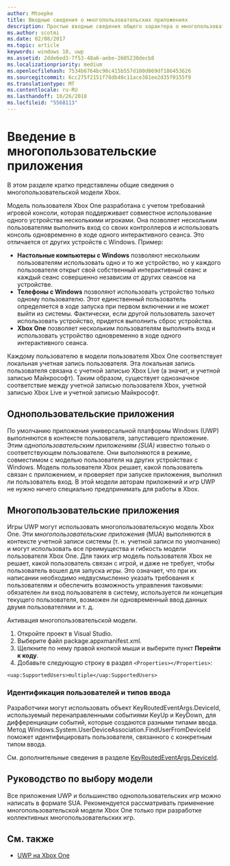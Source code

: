 ```yaml
---
author: Mtoepke
title: Вводные сведения о многопользовательских приложениях
description: Простые вводные сведения общего характера о многопользовательской модели Xbox.
ms.author: scotmi
ms.date: 02/08/2017
ms.topic: article
keywords: windows 10, uwp
ms.assetid: 2dde6ed3-7f53-48a6-aebe-2605230decb8
ms.localizationpriority: medium
ms.openlocfilehash: 7534b6764bc98c415b557d100d869df186453626
ms.sourcegitcommit: 6cc275f2151f78db40c11ace381ee2d35f0155f9
ms.translationtype: MT
ms.contentlocale: ru-RU
ms.lasthandoff: 10/26/2018
ms.locfileid: "5568113"
---
```

# <a name="introduction-to-multi-user-applications"></a>Введение в многопользовательские приложения

В этом разделе кратко представлены общие сведения о многопользовательской модели Xbox.

Модель пользователя Xbox One разработана с учетом требований игровой консоли, которая поддерживает совместное использование одного устройства несколькими игроками. Она позволяет нескольким пользователям выполнить вход со своих контроллеров и использовать консоль одновременно в ходе одного интерактивного сеанса. Это отличается от других устройств с Windows. Пример:
* **Настольные компьютеры с Windows** позволяют нескольким пользователям использовать одно и то же устройство, но у каждого пользователя открыт свой собственный интерактивный сеанс и каждый сеанс совершенно независим от других сеансов на устройстве.
* **Телефоны с Windows** позволяют использовать устройство только одному пользователю. Этот единственный пользователь определяется в ходе запуска при первом включении и не может выйти из системы. Фактически, если другой пользователь захочет использовать устройство, придется выполнить сброс устройства. 
* **Xbox One** позволяет нескольким пользователям выполнить вход и использовать устройство одновременно в ходе одного интерактивного сеанса.

Каждому пользователю в модели пользователя Xbox One соответствует локальная учетная запись пользователя. Эта локальная запись пользователя связана с учетной записью Xbox Live (а значит, и учетной записью Майкрософт). Таким образом, существует однозначное соответствие между учетной записью пользователя Xbox, учетной записью Xbox Live и учетной записью Майкрософт.

## <a name="single-user-applications"></a>Однопользовательские приложения
По умолчанию приложения универсальной платформы Windows (UWP) выполняются в контексте пользователя, запустившего приложение. Этим *однопользовательским приложениям (SUA)* известно только о соответствующем пользователе. Они выполняются в режиме, совместимом с моделью пользователя на других устройствах с Windows. Модель пользователя Xbox решает, какой пользователь связан с приложением, и проверяет при запуске приложения, выполнил ли пользователь вход. В этой модели авторам приложений и игр UWP не нужно ничего специально предпринимать для работы в Xbox. 

## <a name="multi-user-applications"></a>Многопользовательские приложения
Игры UWP могут использовать многопользовательскую модель Xbox One. Эти *многопользовательские приложения* (MUA) выполняются в контексте учетной записи системы (т. н. учетной записи по умолчанию) и могут использовать все преимущества и гибкость модели пользователя Xbox One. Для таких игр модель пользователя Xbox не решает, какой пользователь связан с игрой, и даже не требует, чтобы пользователь вошел для запуска игры. Это означает, что при их написании необходимо недвусмысленно указать требования к пользователям и обеспечить возможность управления таковыми: обязателен ли вход пользователя в систему, используется ли концепция текущего пользователя, возможен ли одновременный ввод данных двумя пользователями и т. д.
   
Активация многопользовательской модели.   
1. Откройте проект в Visual Studio.   
2. Выберите файл package.appxmanifest.xml.   
3. Щелкните по нему правой кнопкой мыши и выберите пункт **Перейти к коду**.   
4. Добавьте следующую строку в раздел `<Properties></Properties>`:

```
<uap:SupportedUsers>multiple</uap:SupportedUsers>
```

### <a name="identifying-users-and-inputs"></a>Идентификация пользователей и типов ввода
Разработчики могут использовать объект KeyRoutedEventArgs.DeviceId, используемый перенаправленными событиями KeyUp и KeyDown, для дифференциации событий, которые создаются разными типами ввода.
Метод Windows.System.UserDeviceAssociation.FindUserFromDeviceId поможет идентифицировать пользователя, связанного с конкретным типом ввода.

См. дополнительные сведения в разделе [KeyRoutedEventArgs.DeviceId](https://msdn.microsoft.com/library/windows/apps/windows.ui.xaml.input.keyroutedeventargs.deviceid).


## <a name="guidance-on-which-model-to-choose"></a>Руководство по выбору модели
Все приложения UWP и большинство однопользовательских игр можно написать в формате SUA. Рекомендуется рассматривать применение многопользовательской модели Xbox One только при разработке коллективных многопользовательских игр.

## <a name="see-also"></a>См. также
- [UWP на Xbox One](index.md)
